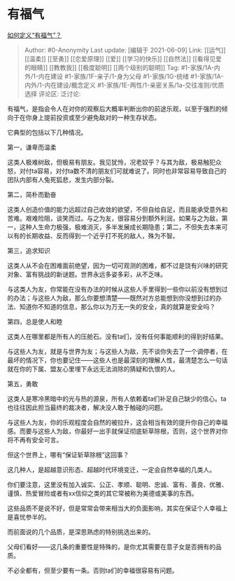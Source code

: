 # 有福气
[如何定义“有福气”？](https://www.zhihu.com/question/463707412/answer/1930311966)

> Author: #0-Anonymity
> Last update: [编辑于 2021-06-09]
> Link: [[运气]] [[温柔]] [[至勇]] [[恋爱原理]] [[爱]] [[学习的快乐]] [[自然法]] [[看得见爱的眼睛]] [[教教我]] [[极度聪明]] [[两个级别的聪明]]
> Tag: #1-家族/1A-内外/1-内在建设 #1-家族/1F-亲子/1-身为父母 #1-家族/1G-统绪 #1-家族/1A-内外/1-内在建设/概念定义 #1-家族/1E-两性/1-亲密关系/1a-交往准则/优质选择
> 评论区:
> 泛讨论:

有福气，是指会令人在对你的观察后大概率判断出你的前途乐观，以至于强烈的倾向于在你身上提前投资或至少避免敌对的一种生存状态。

它典型的包括以下几种情况。

第一，谦卑而温柔

这类人极难树敌，但极易有朋友。我见犹怜，况老奴乎？与其为敌，极易触犯众怒，对付ta容易，对付ta数不清的朋友们可就难说了。同时也非常容易导致自己的团队内部有人兔死狐悲，发生内部分裂。

第二，简朴而勤奋

这类人创造价值的能力远超过自己收敛的欲望，不但自给自足，而且能承受意外和苦难。艰难险阻，谈笑而过。与之为友，很容易分到额外利润，如果与之为敌，第一，这种人生命力极强，极难消灭，多半发展成长期隐患；第二，不但失去本来可以有的长期收益、反而得到一个近乎打不死的敌人，殊为不智。

第三，追求知识

这类人从不会在困难面前绝望，因为一切可观测的困难，都不过是饶有兴味的研究对象、富有挑战的新谜题。世界永远多姿多彩，从不乏味。

与这类人为友，你常能在没有办法的时候从这些人手里得到一些你以前没有想到过的办法；与这些人为敌，那么你要想清楚——既然对方总能想到你没想到过的办法、知道你不知道的信息，那么你以为万无一失的安全，真的就算是安全吗？

第四，总是使人和睦

这类人在哪里都是所有人的压舱石。没有ta们，没有任何事能顺利的得到好结果。

与这些人为友，就是与世界为友；与这些人为敌，先不谈你失去了一个调停者，在最坏的情况下，你也要记住——这些人也是最深刻的理解人性，最清楚怎么一句话就在你的下属、盟友心里埋下永远无法消除的猜疑和仇恨的人。

第五，勇敢

这类人是寒冷黑暗中的光与热的源泉，所有人依赖着ta们补足自己缺少的信心。ta也往往因此担当最终的裁决者，解决没人敢于触碰的问题。

与这些人为友，你的乐观程度会自然的被拉升，这会相当有效的提升你自己的幸福感。而要与这些人为敌，你最好一出手就保证彻底斩草除根，否则，这个世界对你将不再有安全可言。

但这个世界上，哪有“保证斩草除根”这回事？

这几种人，是超越意识形态、超越时代环境变迁，一定会自然幸福的几类人。

你们要注意，这里没有加入诚实、公正、孝顺、聪明、忠诚、富有、善良、优雅、谨慎、热爱冒险或者有xx信仰之类的其它常被称为美德或美事的东西。

这些品质不是说不好，但是常常会带来相当大的负面影响，其实在保证个人幸福上是喜忧参半的。

而前面说的几个品质，是深思熟虑的特别挑选出来的。

父母们看好——这几条的重要性是特殊的，是你尤其需要在意子女是否拥有的品质。

不必全都有，但至少要有一条。否则ta们的幸福很容易有问题。
